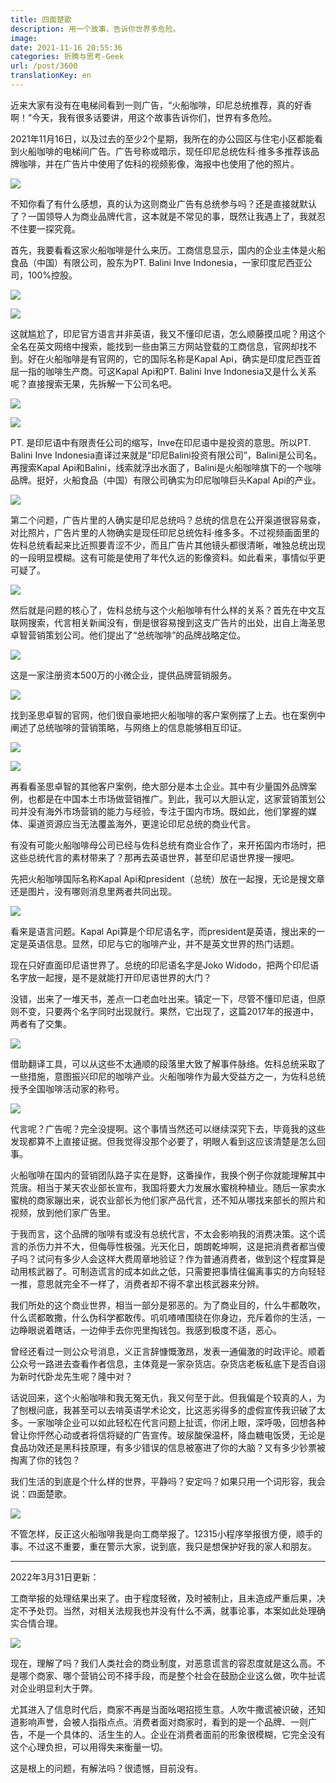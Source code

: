 ```yaml
---
title: 四面楚歌
description: 用一个故事，告诉你世界多危险。
image: 
date: 2021-11-16 20:55:36
categories: 折腾与思考-Geek
url: /post/3600
translationKey: en
---
```


近来大家有没有在电梯间看到一则广告，“火船咖啡，印尼总统推荐，真的好香啊！”今天，我有很多话要讲，用这个故事告诉你们，世界有多危险。

2021年11月16日，以及过去的至少2个星期，我所在的办公园区与住宅小区都能看到火船咖啡的电梯间广告。广告号称或暗示，现任印尼总统佐科·维多多推荐该品牌咖啡，并在广告片中使用了佐科的视频影像，海报中也使用了他的照片。

![](https://cdn.victor42.work/posts/2021-11/IMG_20211116_111922_resize_43.jpg)

不知你看了有什么感想，真的认为这则商业广告有总统参与吗？还是直接就默认了？一国领导人为商业品牌代言，这本就是不常见的事，既然让我遇上了，我就忍不住要一探究竟。

首先，我要看看这家火船咖啡是什么来历。工商信息显示，国内的企业主体是火船食品（中国）有限公司，股东为PT. Balini Inve Indonesia，一家印度尼西亚公司，100%控股。

![](https://cdn.victor42.work/posts/2021-11/Screenshot_20211116-115255_compress37.jpg)

![](https://cdn.victor42.work/posts/2021-11/Screenshot_20211116-120546_compress71.jpg)

这就尴尬了，印尼官方语言并非英语，我又不懂印尼语，怎么顺藤摸瓜呢？用这个全名在英文网络中搜索，能找到一些由第三方网站登载的工商信息，官网却找不到。好在火船咖啡是有官网的，它的国际名称是Kapal Api，确实是印度尼西亚首屈一指的咖啡生产商。可这Kapal Api和PT. Balini Inve Indonesia又是什么关系呢？直接搜索无果，先拆解一下公司名吧。

![](https://cdn.victor42.work/posts/2021-11/Screenshot_20211116-135102_compress90.jpg)

![](https://cdn.victor42.work/posts/2021-11/Screenshot_20211116-120517_compress42.jpg)

PT. 是印尼语中有限责任公司的缩写，Inve在印尼语中是投资的意思。所以PT. Balini Inve Indonesia直译过来就是“印尼Balini投资有限公司”，Balini是公司名。再搜索Kapal Api和Balini，线索就浮出水面了，Balini是火船咖啡旗下的一个咖啡品牌。挺好，火船食品（中国）有限公司确实为印尼咖啡巨头Kapal Api的产业。

![](https://cdn.victor42.work/posts/2021-11/Screenshot_20211116-120658_compress76.jpg)

第二个问题，广告片里的人确实是印尼总统吗？总统的信息在公开渠道很容易查，对比照片，广告片里的人物确实是现任印尼总统佐科·维多多。不过视频画面里的佐科总统看起来比近照要青涩不少，而且广告片其他镜头都很清晰，唯独总统出现的一段明显模糊。这有可能是使用了年代久远的影像资料。如此看来，事情似乎更可疑了。

![](https://cdn.victor42.work/posts/2021-11/Screenshot_20211115-233112_compress33.jpg)

然后就是问题的核心了，佐科总统与这个火船咖啡有什么样的关系？首先在中文互联网搜索，代言相关新闻没有，倒是很容易搜到这支广告片的出处，出自上海圣思卓智营销策划公司。他们提出了“总统咖啡”的品牌战略定位。

![](https://cdn.victor42.work/posts/2021-11/Screenshot_20211115-232350_compress85.jpg)

这是一家注册资本500万的小微企业，提供品牌营销服务。

![](https://cdn.victor42.work/posts/2021-11/Screenshot_20211115-232722_compress25.jpg)

找到圣思卓智的官网，他们很自豪地把火船咖啡的客户案例摆了上去。也在案例中阐述了总统咖啡的营销策略，与网络上的信息能够相互印证。

![](https://cdn.victor42.work/posts/2021-11/Screenshot_20211115-232500_compress5.jpg)

![](https://cdn.victor42.work/posts/2021-11/Screenshot_20211115-232636_compress10.jpg)

再看看圣思卓智的其他客户案例，绝大部分是本土企业。其中有少量国外品牌案例，也都是在中国本土市场做营销推广。到此，我可以大胆认定，这家营销策划公司并没有海外市场营销的能力与经验，专注于国内市场。既如此，他们掌握的媒体、渠道资源应当无法覆盖海外，更遑论印尼总统的商业代言。

有没有可能火船咖啡母公司已经与佐科总统有商业合作了，来开拓国内市场时，把这些总统代言的素材带来了？那再去英语世界，甚至印尼语世界搜一搜吧。

先把火船咖啡国际名称Kapal Api和president（总统）放在一起搜，无论是搜文章还是图片，没有哪则消息里两者共同出现。

![](https://cdn.victor42.work/posts/2021-11/Screenshot_20211115-233525_compress7.jpg)

看来是语言问题。Kapal Api算是个印尼语名字，而president是英语，搜出来的一定是英语信息。显然，印尼与它的咖啡产业，并不是英文世界的热门话题。

现在只好直面印尼语世界了。总统的印尼语名字是Joko Widodo，把两个印尼语名字放一起搜，是不是就能打开印尼语世界的大门？

没错，出来了一堆天书，差点一口老血吐出来。镇定一下，尽管不懂印尼语，但原则不变，只要两个名字同时出现就行。果然，它出现了，这篇2017年的报道中，两者有了交集。

![](https://cdn.victor42.work/posts/2021-11/Screenshot_20211115-233441_compress75.jpg)

借助翻译工具，可以从这些不太通顺的段落里大致了解事件脉络。佐科总统采取了一些措施，意图振兴印尼的咖啡产业。火船咖啡作为最大受益方之一，为佐科总统授予全国咖啡活动家的称号。

![](https://cdn.victor42.work/posts/2021-11/Screenshot_20211116-161732_compress93.jpg)

代言呢？广告呢？完全没提啊。这个事情当然还可以继续深究下去，毕竟我的这些发现都算不上直接证据。但我觉得没那个必要了，明眼人看到这应该清楚是怎么回事。

火船咖啡在国内的营销团队路子实在是野，这番操作，我换个例子你就能理解其中荒唐。相当于某天农业部长宣布，我国将要大力发展水蜜桃种植业。随后一家卖水蜜桃的商家蹦出来，说农业部长为他们家产品代言，还不知从哪找来部长的照片和视频，放到他们家广告里。

于我而言，这个品牌的咖啡有或没有总统代言，不太会影响我的消费决策。这个谎言的杀伤力并不大，但侮辱性极强。光天化日，朗朗乾坤啊，这是把消费者都当傻子吗？试问有多少人会这样大费周章地验证？作为普通消费者，做到这个程度算是动用核武器了。可制造谎言的成本如此之低，只需要把事情往偏离事实的方向轻轻一推，意思就完全不一样了，消费者却不得不拿出核武器来分辨。

我们所处的这个商业世界，相当一部分是邪恶的。为了商业目的，什么牛都敢吹，什么谎都敢撒，什么伪科学都敢传。叽叽喳喳围绕在你身边，充斥着你的生活，一边睁眼说着瞎话，一边伸手去你兜里掏钱包。我感到极度不适，恶心。

曾经还看过一则公众号消息，义正言辞慷慨激昂，发表一通偏激的时政评论。顺着公众号一路进去查看作者信息，主体竟是一家杂货店。杂货店老板私底下是否自诩为新时代卧龙先生呢？隆中对？

话说回来，这个火船咖啡和我无冤无仇，我又何至于此。但我偏是个较真的人，为了刨根问底，我甚至可以去啃英语学术论文，比这恶劣得多的虚假宣传我识破了太多。一家咖啡企业可以如此轻松在代言问题上扯谎，你闭上眼，深呼吸，回想各种曾让你怦然心动或者将信将疑的广告宣传。玻尿酸保温杯，降血糖电饭煲，无论是食品功效还是黑科技原理，有多少错误的信息被塞进了你的大脑？又有多少钞票被掏离了你的钱包？

我们生活的到底是个什么样的世界，平静吗？安定吗？如果只用一个词形容，我会说：四面楚歌。

![](https://cdn.victor42.work/posts/2021-11/Screenshot_20211116-113731_compress25.jpg)

不管怎样，反正这火船咖啡我是向工商举报了。12315小程序举报很方便，顺手的事。不过这不重要，重在警示大家，说到底，我只是想保护好我的家人和朋友。

---

2022年3月31日更新：

工商举报的处理结果出来了。由于程度轻微，及时被制止，且未造成严重后果，决定不予处罚。当然，对相关法规我也并没有什么不满，就事论事，本案如此处理确实合情合理。

![](https://cdn.victor42.work/posts/2022-03/Screenshot_20220331_114003.jpg)

现在，理解了吗？我们人类社会的商业制度，对恶意谎言的容忍度就是这么高。不是哪个商家、哪个营销公司不择手段，而是整个社会在鼓励企业这么做，吹牛扯谎对企业明显利大于弊。

尤其进入了信息时代后，商家不再是当面吆喝招揽生意。人吹牛撒谎被识破，还知道影响声誉，会被人指指点点。消费者面对商家时，看到的是一个品牌、一则广告，不是一个具体的、活生生的人。企业在消费者面前的形象很模糊，它完全没有这个心理负担，可以用得失来衡量一切。

这是根上的问题，有解法吗？很遗憾，目前没有。

